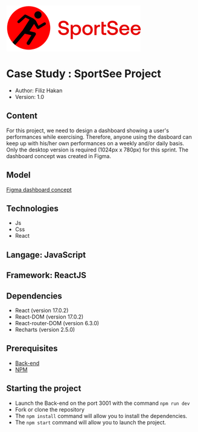 ![logo](https://raw.githubusercontent.com/FilizHakan/P12_SportSee/main/sportsee/src/assets/logo-sportsee.svg)

# Case Study : SportSee Project

- Author: Filiz Hakan
- Version: 1.0

## Content

For this project, we need to design a dashboard showing a user's performances while exercising. Therefore, anyone using the dasboard can keep up with his/her own performances on a weekly and/or daily basis. Only the desktop version is required (1024px x 780px) for this sprint. The dashboard concept was created in Figma.

## Model

<a href="https://www.figma.com/file/BMomGVZqLZb811mDMShpLu/UI-design-Sportify-FR?node-id=0-1&t=vfinV2XURfYZ5vTL-0"> Figma dashboard concept
</a>

## Technologies

- Js
- Css
- React

## Langage: JavaScript

## Framework: ReactJS

## Dependencies

- React (version 17.0.2)
- React-DOM (version 17.0.2)
- React-router-DOM (version 6.3.0)
- Recharts (version 2.5.0)

## Prerequisites

- [Back-end](https://github.com/OpenClassrooms-Student-Center/P9-front-end-dashboard)
- [NPM](https://www.npmjs.com/)

## Starting the project

- Launch the Back-end on the port 3001 with the command `npm run dev`
- Fork or clone the repository
- The `npm install` command will allow you to install the dependencies.
- The `npm start` command will allow you to launch the project.
